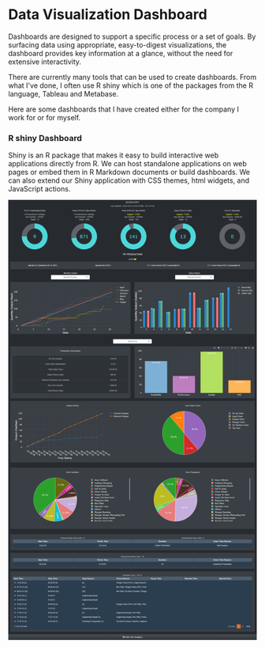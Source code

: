 # Data Visualization Dashboard

Dashboards are designed to support a specific process or a set of goals. By surfacing data using appropriate, easy-to-digest visualizations, the dashboard provides key information at a glance, without the need for extensive interactivity.

There are currently many tools that can be used to create dashboards. From what I've done, I often use R shiny which is one of the packages from the R language, Tableau and Metabase.

Here are some dashboards that I have created either for the company I work for or for myself.

### R shiny Dashboard
Shiny is an R package that makes it easy to build interactive web applications directly from R. We can host standalone applications on web pages or embed them in R Markdown documents or build dashboards. We can also extend our Shiny application with CSS themes, html widgets, and JavaScript actions.

![R shiny dashboard](https://raw.githubusercontent.com/taufiqrochman/Portofolio-Projects/main/R%20shiny%20Dashboard.png)
